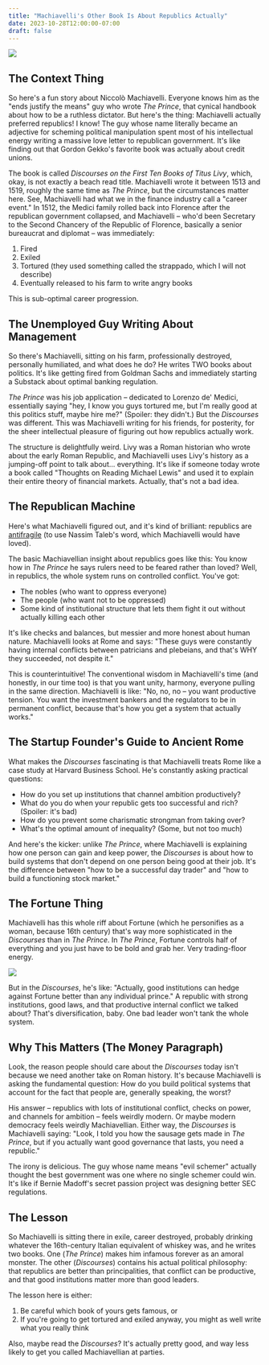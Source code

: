 ```yaml
---
title: "Machiavelli's Other Book Is About Republics Actually"
date: 2023-10-28T12:00:00-07:00
draft: false
---
```


![](/images/mach.webp)

## The Context Thing

So here's a fun story about Niccolò Machiavelli. Everyone knows him as the "ends justify the means" guy who wrote _The Prince_, that cynical handbook about how to be a ruthless dictator. But here's the thing: Machiavelli actually preferred republics! I know! The guy whose name literally became an adjective for scheming political manipulation spent most of his intellectual energy writing a massive love letter to republican government. It's like finding out that Gordon Gekko's favorite book was actually about credit unions.

The book is called _Discourses on the First Ten Books of Titus Livy_, which, okay, is not exactly a beach read title. Machiavelli wrote it between 1513 and 1519, roughly the same time as _The Prince_, but the circumstances matter here. See, Machiavelli had what we in the finance industry call a "career event." In 1512, the Medici family rolled back into Florence after the republican government collapsed, and Machiavelli – who'd been Secretary to the Second Chancery of the Republic of Florence, basically a senior bureaucrat and diplomat – was immediately:

1. Fired
2. Exiled
3. Tortured (they used something called the strappado, which I will not describe)
4. Eventually released to his farm to write angry books

This is sub-optimal career progression.

## The Unemployed Guy Writing About Management

So there's Machiavelli, sitting on his farm, professionally destroyed, personally humiliated, and what does he do? He writes TWO books about politics. It's like getting fired from Goldman Sachs and immediately starting a Substack about optimal banking regulation.

_The Prince_ was his job application – dedicated to Lorenzo de' Medici, essentially saying "hey, I know you guys tortured me, but I'm really good at this politics stuff, maybe hire me?" (Spoiler: they didn't.) But the _Discourses_ was different. This was Machiavelli writing for his friends, for posterity, for the sheer intellectual pleasure of figuring out how republics actually work.

The structure is delightfully weird. Livy was a Roman historian who wrote about the early Roman Republic, and Machiavelli uses Livy's history as a jumping-off point to talk about... everything. It's like if someone today wrote a book called "Thoughts on Reading Michael Lewis" and used it to explain their entire theory of financial markets. Actually, that's not a bad idea.

## The Republican Machine

Here's what Machiavelli figured out, and it's kind of brilliant: republics are [antifragile](<https://en.wikipedia.org/wiki/Antifragile_(book)>) (to use Nassim Taleb's word, which Machiavelli would have loved).

The basic Machiavellian insight about republics goes like this: You know how in _The Prince_ he says rulers need to be feared rather than loved? Well, in republics, the whole system runs on controlled conflict. You've got:

- The nobles (who want to oppress everyone)
- The people (who want not to be oppressed)
- Some kind of institutional structure that lets them fight it out without actually killing each other

It's like checks and balances, but messier and more honest about human nature. Machiavelli looks at Rome and says: "These guys were constantly having internal conflicts between patricians and plebeians, and that's WHY they succeeded, not despite it."[](https://www.historyskills.com/classroom/ancient-history/anc-conflict-of-the-orders-reading/?srsltid=AfmBOorfPhbn1DorhVCrgu-mZbEDhU0NqkDZFypa_fGheiVJB13snlx0)

This is counterintuitive! The conventional wisdom in Machiavelli's time (and honestly, in our time too) is that you want unity, harmony, everyone pulling in the same direction. Machiavelli is like: "No, no, no – you want productive tension. You want the investment bankers and the regulators to be in permanent conflict, because that's how you get a system that actually works."

## The Startup Founder's Guide to Ancient Rome

What makes the _Discourses_ fascinating is that Machiavelli treats Rome like a case study at Harvard Business School. He's constantly asking practical questions:

- How do you set up institutions that channel ambition productively?
- What do you do when your republic gets too successful and rich? (Spoiler: it's bad)
- How do you prevent some charismatic strongman from taking over?
- What's the optimal amount of inequality? (Some, but not too much)

And here's the kicker: unlike _The Prince_, where Machiavelli is explaining how one person can gain and keep power, the _Discourses_ is about how to build systems that don't depend on one person being good at their job. It's the difference between "how to be a successful day trader" and "how to build a functioning stock market."

## The Fortune Thing

Machiavelli has this whole riff about Fortune (which he personifies as a woman, because 16th century) that's way more sophisticated in the _Discourses_ than in _The Prince_. In _The Prince_, Fortune controls half of everything and you just have to be bold and grab her. Very trading-floor energy.

![](/images/swot.webp)

But in the _Discourses_, he's like: "Actually, good institutions can hedge against Fortune better than any individual prince." A republic with strong institutions, good laws, and that productive internal conflict we talked about? That's diversification, baby. One bad leader won't tank the whole system.

## Why This Matters (The Money Paragraph)

Look, the reason people should care about the _Discourses_ today isn't because we need another take on Roman history. It's because Machiavelli is asking the fundamental question: How do you build political systems that account for the fact that people are, generally speaking, the worst?

His answer – republics with lots of institutional conflict, checks on power, and channels for ambition – feels weirdly modern. Or maybe modern democracy feels weirdly Machiavellian. Either way, the _Discourses_ is Machiavelli saying: "Look, I told you how the sausage gets made in _The Prince_, but if you actually want good governance that lasts, you need a republic."

The irony is delicious. The guy whose name means "evil schemer" actually thought the best government was one where no single schemer could win. It's like if Bernie Madoff's secret passion project was designing better SEC regulations.

## The Lesson

So Machiavelli is sitting there in exile, career destroyed, probably drinking whatever the 16th-century Italian equivalent of whiskey was, and he writes two books. One (_The Prince_) makes him infamous forever as an amoral monster. The other (_Discourses_) contains his actual political philosophy: that republics are better than principalities, that conflict can be productive, and that good institutions matter more than good leaders.

The lesson here is either:

1. Be careful which book of yours gets famous, or
2. If you're going to get tortured and exiled anyway, you might as well write what you really think

Also, maybe read the _Discourses_? It's actually pretty good, and way less likely to get you called Machiavellian at parties.
